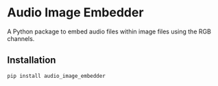 # Audio Image Embedder

A Python package to embed audio files within image files using the RGB channels.

## Installation

```bash
pip install audio_image_embedder

